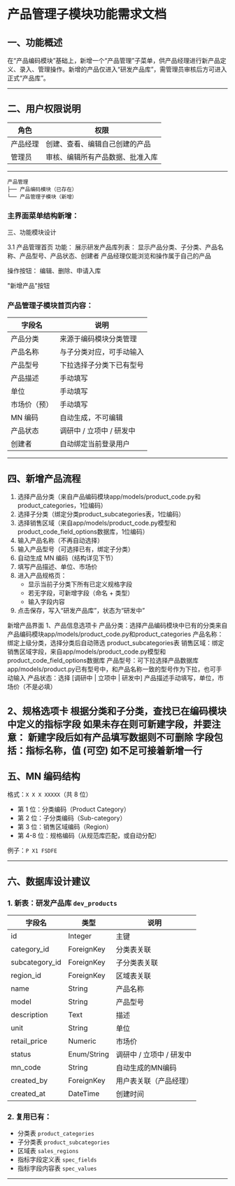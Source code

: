
# 产品管理子模块功能需求文档

## 一、功能概述

在“产品编码模块”基础上，新增一个“产品管理”子菜单，供产品经理进行新产品定义、录入、管理操作。新增的产品仅进入“研发产品库”，需管理员审核后方可进入正式“产品库”。

---

## 二、用户权限说明

| 角色         | 权限                       |
|--------------|----------------------------|
| 产品经理     | 创建、查看、编辑自己创建的产品 |
| 管理员       | 审核、编辑所有产品数据、批准入库 |

---
```
产品管理
├── 产品编码模块（已存在）
└── 产品管理子模块（新增）
```

### 主界面菜单结构新增：
三、功能模块设计

3.1 产品管理首页
功能：
展示研发产品库列表：
显示产品分类、子分类、产品名称、产品型号、产品状态、创建者
产品经理仅能浏览和操作属于自己的产品

操作按钮：
编辑、删除、申请入库

"新增产品"按钮



### 产品管理子模块首页内容：

| 字段名       | 说明                         |
|--------------|------------------------------|
| 产品分类     | 来源于编码模块分类管理        |
| 产品名称     | 与子分类对应，可手动输入      |
| 产品型号     | 下拉选择子分类下已有型号      |
| 产品描述     | 手动填写                       |
| 单位         | 手动填写                       |
| 市场价（预） | 手动填写                       |
| MN 编码      | 自动生成，不可编辑             |
| 产品状态     | 调研中 / 立项中 / 研发中       |
| 创建者       | 自动绑定当前登录用户           |

---

## 四、新增产品流程

1. 选择产品分类（来自产品编码模块app/models/product_code.py和product_categories，1位编码）
2. 选择子分类（绑定分类product_subcategories表，1位编码）
3. 选择销售区域（来自app/models/product_code.py模型和product_code_field_options数据库，1位编码）
4. 输入产品名称（不再自动选择）
5. 输入产品型号（可选择已有，绑定子分类）
6. 自动生成 MN 编码（结构详见下节）
7. 填写产品描述、单位、市场价
8. 进入产品规格页：
    - 显示当前子分类下所有已定义规格字段
    - 若无字段，可新增字段（命名 + 类型）
    - 输入字段内容
9. 点击保存，写入“研发产品库”，状态为“研发中”

新增产品界面
1、产品信息选项卡
产品分类：选择产品编码模块中已有的分类来自产品编码模块app/models/product_code.py和product_categories
产品名称：绑定上级分类，选择分类后自动筛选 product_subcategories表
销售区域：绑定销售区域字段，来自app/models/product_code.py模型和product_code_field_options数据库
产品型号：可下拉选择产品数据库app/models/product.py已有型号中，和产品名称一致的型号作为下拉，也可手动输入
产品状态：选择 [调研中 | 立项中 | 研发中]
产品描述手动填写，单位，市场价（不是必填）

2、规格选项卡
根据分类和子分类，查找已在编码模块中定义的指标字段
如果未存在则可新建字段，并要注意：
新建字段后如有产品填写数据则不可删除
字段包括：指标名称，值 (可空)
如不足可接着新增一行
---


## 五、MN 编码结构

格式：`X X X XXXXX`（共 8 位）
- 第 1 位：分类编码（Product Category）
- 第 2 位：子分类编码（Sub-category）
- 第 3 位：销售区域编码（Region）
- 第 4-8 位：规格编码（从规范库匹配，或自动分配）

例子：`P X1 FSDFE`

---

## 六、数据库设计建议

### 1. 新表：研发产品库 `dev_products`

| 字段名          | 类型        | 说明               |
|------------------|-------------|--------------------|
| id               | Integer     | 主键               |
| category_id      | ForeignKey  | 分类表关联          |
| subcategory_id   | ForeignKey  | 子分类表关联        |
| region_id        | ForeignKey  | 区域表关联          |
| name             | String      | 产品名称            |
| model            | String      | 产品型号            |
| description      | Text        | 描述               |
| unit             | String      | 单位               |
| retail_price     | Numeric     | 市场价             |
| status           | Enum/String | 调研中 / 立项中 / 研发中 |
| mn_code          | String      | 自动生成的MN编码    |
| created_by       | ForeignKey  | 用户表关联（产品经理）|
| created_at       | DateTime    | 创建时间            |

### 2. 复用已有：

- 分类表 `product_categories`
- 子分类表 `product_subcategories`
- 区域表 `sales_regions`
- 指标字段定义表 `spec_fields`
- 指标字段内容表 `spec_values`

---

